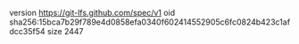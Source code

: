version https://git-lfs.github.com/spec/v1
oid sha256:15bca7b29f789e4d0858efa0340f602414552905c6fc0824b423c1afdcc35f54
size 2447
